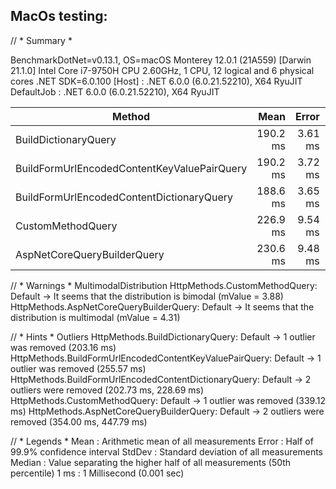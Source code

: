 ## MacOs testing:

// * Summary *

BenchmarkDotNet=v0.13.1, OS=macOS Monterey 12.0.1 (21A559) [Darwin 21.1.0]
Intel Core i7-9750H CPU 2.60GHz, 1 CPU, 12 logical and 6 physical cores
.NET SDK=6.0.100
  [Host]     : .NET 6.0.0 (6.0.21.52210), X64 RyuJIT
  DefaultJob : .NET 6.0.0 (6.0.21.52210), X64 RyuJIT


|                                      Method |     Mean |   Error |   StdDev |   Median |
|-------------------------------------------- |---------:|--------:|---------:|---------:|
|                        BuildDictionaryQuery | 190.2 ms | 3.61 ms |  3.87 ms | 191.2 ms |
| BuildFormUrlEncodedContentKeyValuePairQuery | 190.2 ms | 3.72 ms |  4.13 ms | 189.6 ms |
|   BuildFormUrlEncodedContentDictionaryQuery | 188.6 ms | 3.65 ms |  3.05 ms | 187.7 ms |
|                           CustomMethodQuery | 226.9 ms | 9.54 ms | 27.98 ms | 210.3 ms |
|                 AspNetCoreQueryBuilderQuery | 230.6 ms | 9.48 ms | 27.66 ms | 239.2 ms |

// * Warnings *
MultimodalDistribution
  HttpMethods.CustomMethodQuery: Default           -> It seems that the distribution is bimodal (mValue = 3.88)
  HttpMethods.AspNetCoreQueryBuilderQuery: Default -> It seems that the distribution is multimodal (mValue = 4.31)

// * Hints *
Outliers
  HttpMethods.BuildDictionaryQuery: Default                        -> 1 outlier  was  removed (203.16 ms)
  HttpMethods.BuildFormUrlEncodedContentKeyValuePairQuery: Default -> 1 outlier  was  removed (255.57 ms)
  HttpMethods.BuildFormUrlEncodedContentDictionaryQuery: Default   -> 2 outliers were removed (202.73 ms, 228.69 ms)
  HttpMethods.CustomMethodQuery: Default                           -> 1 outlier  was  removed (339.12 ms)
  HttpMethods.AspNetCoreQueryBuilderQuery: Default                 -> 2 outliers were removed (354.00 ms, 447.79 ms)

// * Legends *
  Mean   : Arithmetic mean of all measurements
  Error  : Half of 99.9% confidence interval
  StdDev : Standard deviation of all measurements
  Median : Value separating the higher half of all measurements (50th percentile)
  1 ms   : 1 Millisecond (0.001 sec)
